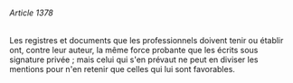 ###### Article 1378

Les registres et documents que les professionnels doivent tenir ou établir ont, contre leur auteur, la même force probante que les écrits sous signature privée ; mais celui qui s'en prévaut ne peut en diviser les mentions pour n'en retenir que celles qui lui sont favorables.

